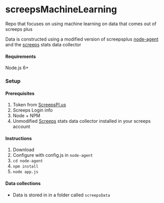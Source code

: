 # screepsMachineLearning

Repo that focuses on using machine learning on data that comes out of screeps plus

Data is constructed using a modified version of screepsplus [node-agent](https://github.com/ScreepsPlus/node-agent) and the [screeps](https://github.com/LispEngineer/screeps) stats data collector

#### Requirements
Node.js 6+

### Setup

#### Prerequisites

1. Token from [ScreepsPl.us](https://screepspl.us/agent)
2. Screeps Login info
3. Node + NPM
4. Unmodified [Screeps](https://github.com/LispEngineer/screeps) stats data collector installed in your screeps account

#### Instructions

1. Download
2. Configure with config.js in `node-agent`
3. `cd node-agent`
4. `npm install`
5. `node app.js`

#### Data collections
- Data is stored in in a folder called `screepsData`
